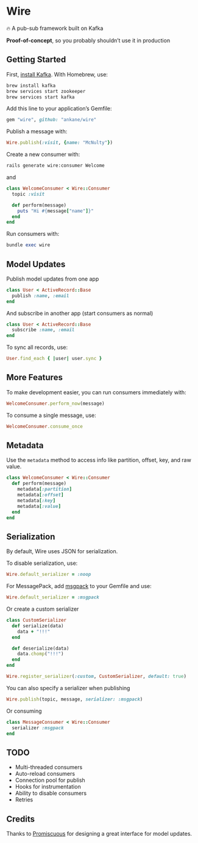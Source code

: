 # Wire

:fire: A pub-sub framework built on Kafka

**Proof-of-concept**, so you probably shouldn’t use it in production

## Getting Started

First, [install Kafka](https://kafka.apache.org/quickstart). With Homebrew, use:

```sh
brew install kafka
brew services start zookeeper
brew services start kafka
```

Add this line to your application’s Gemfile:

```ruby
gem "wire", github: "ankane/wire"
```

Publish a message with:

```ruby
Wire.publish(:visit, {name: "McNulty"})
```

Create a new consumer with:

```sh
rails generate wire:consumer Welcome
```

and

```ruby
class WelcomeConsumer < Wire::Consumer
  topic :visit

  def perform(message)
    puts "Hi #{message["name"]}"
  end
end
```

Run consumers with:

```ruby
bundle exec wire
```

## Model Updates

Publish model updates from one app

```ruby
class User < ActiveRecord::Base
  publish :name, :email
end
```

And subscribe in another app (start consumers as normal)

```ruby
class User < ActiveRecord::Base
  subscribe :name, :email
end
```

To sync all records, use:

```ruby
User.find_each { |user| user.sync }
```

## More Features

To make development easier, you can run consumers immediately with:

```ruby
WelcomeConsumer.perform_now(message)
```

To consume a single message, use:

```ruby
WelcomeConsumer.consume_once
```

## Metadata

Use the `metadata` method to access info like partition, offset, key, and raw value.

```ruby
class WelcomeConsumer < Wire::Consumer
  def perform(message)
    metadata[:partition]
    metadata[:offset]
    metadata[:key]
    metadata[:value]
  end
end
```

## Serialization

By default, Wire uses JSON for serialization.

To disable serialization, use:

```ruby
Wire.default_serializer = :noop
```

For MessagePack, add [msgpack](https://github.com/msgpack/msgpack-ruby) to your Gemfile and use:

```ruby
Wire.default_serializer = :msgpack
```

Or create a custom serializer

```ruby
class CustomSerializer
  def serialize(data)
    data + "!!!"
  end

  def deserialize(data)
    data.chomp("!!!")
  end
end

Wire.register_serializer(:custom, CustomSerializer, default: true)
```

You can also specify a serializer when publishing

```ruby
Wire.publish(topic, message, serializer: :msgpack)
```

Or consuming

```ruby
class MessageConsumer < Wire::Consumer
  serializer :msgpack
end
```

## TODO

- Multi-threaded consumers
- Auto-reload consumers
- Connection pool for publish
- Hooks for instrumentation
- Ability to disable consumers
- Retries

## Credits

Thanks to [Promiscuous](https://github.com/promiscuous-io/promiscuous) for designing a great interface for model updates.
